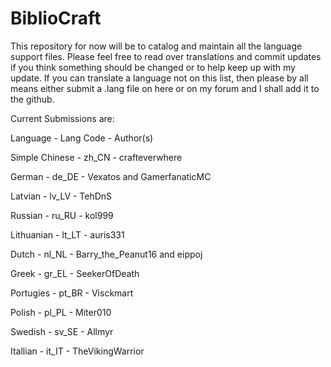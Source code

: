 BiblioCraft
===========
This repository for now will be to catalog and maintain all the language support files. 
Please feel free to read over translations and commit updates if you think something should be changed or
to help keep up with my update. If you can translate a language not on this list, then please by all means 
either submit a .lang file on here or on my forum and I shall add it to the github. 


Current Submissions are:

Language	    -           Lang Code	        -       Author(s)

 Simple Chinese - zh_CN	- crafteverwhere
 
 German	- de_DE     -   	Vexatos and GamerfanaticMC
 
 Latvian	 - lv_LV	   -     TehDnS
 
 Russian	 -  ru_RU	    -  kol999
 
 Lithuanian	  - lt_LT	       -        auris331
 
 Dutch	           -       nl_NL	           -         Barry_the_Peanut16 and eippoj
 
 Greek	          -        gr_EL	          -          SeekerOfDeath
 
 Portugies	       -       pt_BR	         -           Visckmart
 
 Polish	           -       pl_PL	       -             Miter010
 
 Swedish	           -     sv_SE	       -             Allmyr
 
 Itallian	           -     it_IT	     -               TheVikingWarrior
